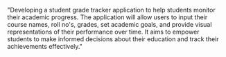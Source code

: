 "Developing a student grade tracker application to help students monitor their academic progress. The application will allow users to input their course names, roll no's, grades, set academic goals, and provide visual representations of their performance over time. It aims to empower students to make informed decisions about their education and track their achievements effectively."
